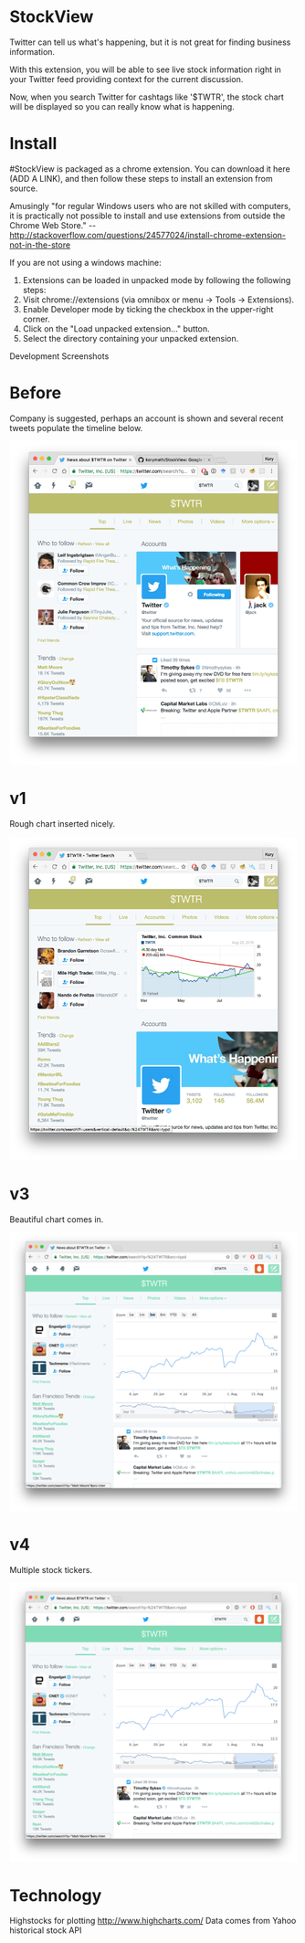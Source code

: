 # StockView
Twitter can tell us what's happening, but it is not great for finding business information.

With this extension, you will be able to see live stock information right in your Twitter feed providing context for the current discussion.

Now, when you search Twitter for cashtags like '$TWTR', the stock chart will be displayed so you can really know what is happening.

# Install

\#StockView is packaged as a chrome extension. You can download it here (ADD A LINK), and then follow these steps to install an extension from source.

Amusingly "for regular Windows users who are not skilled with computers, it is practically not possible to install and use extensions from outside the Chrome Web Store." -- http://stackoverflow.com/questions/24577024/install-chrome-extension-not-in-the-store

If you are not using a windows machine: 

1. Extensions can be loaded in unpacked mode by following the following steps:
2. Visit chrome://extensions (via omnibox or menu -> Tools -> Extensions).
3. Enable Developer mode by ticking the checkbox in the upper-right corner.
4. Click on the "Load unpacked extension..." button.
5. Select the directory containing your unpacked extension.

Development Screenshots

Before
==========
Company is suggested, perhaps an account is shown and several recent tweets populate the timeline below.

![before picture](app/images/before.png)

v1
==========
Rough chart inserted nicely.

![v1 picture](app/images/v1.png)

v3
==========
Beautiful chart comes in.

![v2 picture](app/images/v3.png)

v4
==========
Multiple stock tickers.

![v2 picture](app/images/v3.png)

# Technology 

Highstocks for plotting http://www.highcharts.com/
Data comes from Yahoo historical stock API
